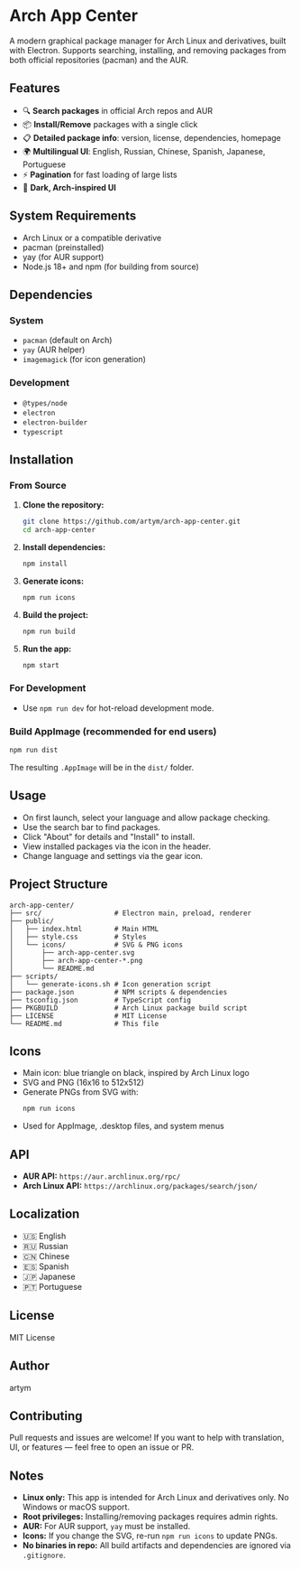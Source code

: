 # Arch App Center

A modern graphical package manager for Arch Linux and derivatives, built with Electron. Supports searching, installing, and removing packages from both official repositories (pacman) and the AUR.

## Features

- 🔍 **Search packages** in official Arch repos and AUR
- 📦 **Install/Remove** packages with a single click
- 📋 **Detailed package info**: version, license, dependencies, homepage
- 🌍 **Multilingual UI**: English, Russian, Chinese, Spanish, Japanese, Portuguese
- ⚡ **Pagination** for fast loading of large lists
- 🎨 **Dark, Arch-inspired UI**

## System Requirements

- Arch Linux or a compatible derivative
- pacman (preinstalled)
- yay (for AUR support)
- Node.js 18+ and npm (for building from source)

## Dependencies

### System
- `pacman` (default on Arch)
- `yay` (AUR helper)
- `imagemagick` (for icon generation)

### Development
- `@types/node`
- `electron`
- `electron-builder`
- `typescript`

## Installation

### From Source

1. **Clone the repository:**
   ```bash
   git clone https://github.com/artym/arch-app-center.git
   cd arch-app-center
   ```
2. **Install dependencies:**
   ```bash
   npm install
   ```
3. **Generate icons:**
   ```bash
   npm run icons
   ```
4. **Build the project:**
   ```bash
   npm run build
   ```
5. **Run the app:**
   ```bash
   npm start
   ```

### For Development
- Use `npm run dev` for hot-reload development mode.

### Build AppImage (recommended for end users)
```bash
npm run dist
```
The resulting `.AppImage` will be in the `dist/` folder.

## Usage

- On first launch, select your language and allow package checking.
- Use the search bar to find packages.
- Click "About" for details and "Install" to install.
- View installed packages via the icon in the header.
- Change language and settings via the gear icon.

## Project Structure

```
arch-app-center/
├── src/                  # Electron main, preload, renderer
├── public/
│   ├── index.html        # Main HTML
│   ├── style.css         # Styles
│   └── icons/            # SVG & PNG icons
│       ├── arch-app-center.svg
│       ├── arch-app-center-*.png
│       └── README.md
├── scripts/
│   └── generate-icons.sh # Icon generation script
├── package.json          # NPM scripts & dependencies
├── tsconfig.json         # TypeScript config
├── PKGBUILD              # Arch Linux package build script
├── LICENSE               # MIT License
└── README.md             # This file
```

## Icons

- Main icon: blue triangle on black, inspired by Arch Linux logo
- SVG and PNG (16x16 to 512x512)
- Generate PNGs from SVG with:
  ```bash
  npm run icons
  ```
- Used for AppImage, .desktop files, and system menus

## API

- **AUR API:** `https://aur.archlinux.org/rpc/`
- **Arch Linux API:** `https://archlinux.org/packages/search/json/`

## Localization

- 🇺🇸 English
- 🇷🇺 Russian
- 🇨🇳 Chinese
- 🇪🇸 Spanish
- 🇯🇵 Japanese
- 🇵🇹 Portuguese

## License

MIT License

## Author

artym

## Contributing

Pull requests and issues are welcome! If you want to help with translation, UI, or features — feel free to open an issue or PR.

## Notes
- **Linux only:** This app is intended for Arch Linux and derivatives only. No Windows or macOS support.
- **Root privileges:** Installing/removing packages requires admin rights.
- **AUR:** For AUR support, `yay` must be installed.
- **Icons:** If you change the SVG, re-run `npm run icons` to update PNGs.
- **No binaries in repo:** All build artifacts and dependencies are ignored via `.gitignore`. 